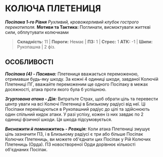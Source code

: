 ﻿# КОЛЮЧА ПЛЕТЕНИЦЯ

***Посіпака 1-го Рівня***
*Рухливий, кровожерливий клубок гострого перекотиполя.*
**Мотиви та Тактика:** Поглинати, висмоктувати життєві сили, обплутувати колючками

> **Складність:** 11 | **Пороги:** Немає | **ПЗ:** 1 | **Стрес:** 1
> **АТК:** -1 | **Шипи:** Рукопашна | 2 фіз.

## ОСОБЛИВОСТІ

***Посіпака (4) - Пасивна:*** Плетениця вважається переможеною, отримавши будь-яку шкоду. За кожні 4 одиниці шкоди, завданої Колючій Плетениці ПГ, вважайте переможеним ще одного Посіпаку в межах досяжності, атака проти якого була б успішною.

***Згуртована атака - Дія:*** Витратьте Страх, щоб обрати ціль та перевести центр уваги на всі Колючі Плетениці в Близькому радіусі від неї. Ці Посіпаки переміщуються в Рукопашний радіус до цілі та здійснюють один спільний кидок атаки. У разі успіху, кожен із них завдає по 2 одиниці фізичної шкоди. Ця шкода підсумовується.

***Виснажити й помножитись - Реакція:*** Коли атака Плетениці змушує ціль зазначити ПЗ, і в Близькому радіусі є три або більше Посіпак Колючих Плетениць, ви можете об'єднати цих Посіпак у Рій Колючих Плетениць (Орда). ПЗ новоствореної Орди дорівнює кількості об'єднаних Посіпак.